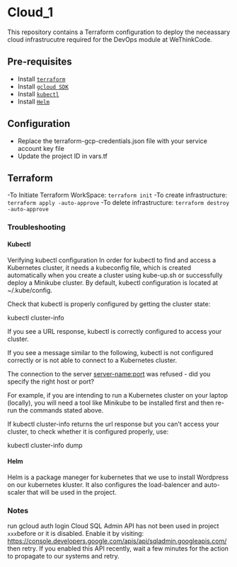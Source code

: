 # Cloud_1

This repository contains a Terraform configuration to deploy the neceassary cloud infrastrucutre required for the DevOps module at WeThinkCode.

## Pre-requisites
- Install [`terraform`](https://learn.hashicorp.com/tutorials/terraform/install-cli)
- Install [`gcloud SDK`](https://cloud.google.com/sdk/docs/install)
- Install [`kubectl`](https://kubernetes.io/docs/tasks/tools/install-kubectl/)
- Install [`Helm`](https://helm.sh/)


## Configuration

- Replace the terraform-gcp-credentials.json file with your service account key file
- Update the project ID in vars.tf

## Terraform
-To Initiate Terraform WorkSpace: `terraform init`
-To create infrastructure: `terraform apply -auto-approve`
-To delete infrastructure: `terraform destroy -auto-approve`


### Troubleshooting
#### Kubectl
Verifying kubectl configuration
In order for kubectl to find and access a Kubernetes cluster, it needs a kubeconfig file, which is created automatically when you create a cluster using kube-up.sh or successfully deploy a Minikube cluster. By default, kubectl configuration is located at ~/.kube/config.

Check that kubectl is properly configured by getting the cluster state:

kubectl cluster-info

If you see a URL response, kubectl is correctly configured to access your cluster.

If you see a message similar to the following, kubectl is not configured correctly or is not able to connect to a Kubernetes cluster.

The connection to the server <server-name:port> was refused - did you specify the right host or port?

For example, if you are intending to run a Kubernetes cluster on your laptop (locally), you will need a tool like Minikube to be installed first and then re-run the commands stated above.

If kubectl cluster-info returns the url response but you can't access your cluster, to check whether it is configured properly, use:

kubectl cluster-info dump

#### Helm
Helm is a package maneger for kubernetes that we use to install Wordpress on our kubernetes kluster. It also configures the load-balencer and auto-scaler that will be used in the project.

### Notes

run gcloud auth login
Cloud SQL Admin API has not been used in project `xxx`before or it is disabled. Enable it by visiting: https://console.developers.google.com/apis/api/sqladmin.googleapis.com/ then retry. If you enabled this API recently, wait a few minutes for the action to propagate to our systems and retry.

